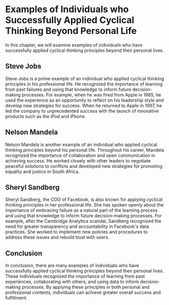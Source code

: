 Examples of Individuals who Successfully Applied Cyclical Thinking Beyond Personal Life
===================================================================================================================================================

In this chapter, we will examine examples of individuals who have successfully applied cyclical thinking principles beyond their personal lives.

Steve Jobs
----------

Steve Jobs is a prime example of an individual who applied cyclical thinking principles in his professional life. He recognized the importance of learning from past failures and using that knowledge to inform future decision-making processes. For example, when he was fired from Apple in 1985, he used the experience as an opportunity to reflect on his leadership style and develop new strategies for success. When he returned to Apple in 1997, he led the company to unprecedented success with the launch of innovative products such as the iPod and iPhone.

Nelson Mandela
--------------

Nelson Mandela is another example of an individual who applied cyclical thinking principles beyond his personal life. Throughout his career, Mandela recognized the importance of collaboration and open communication in achieving success. He worked closely with other leaders to negotiate peaceful solutions to conflicts and developed new strategies for promoting equality and justice in South Africa.

Sheryl Sandberg
---------------

Sheryl Sandberg, the COO of Facebook, is also known for applying cyclical thinking principles in her professional life. She has spoken openly about the importance of embracing failure as a natural part of the learning process and using that knowledge to inform future decision-making processes. For example, after the Cambridge Analytica scandal, Sandberg recognized the need for greater transparency and accountability in Facebook's data practices. She worked to implement new policies and procedures to address these issues and rebuild trust with users.

Conclusion
----------

In conclusion, there are many examples of individuals who have successfully applied cyclical thinking principles beyond their personal lives. These individuals recognized the importance of learning from past experiences, collaborating with others, and using data to inform decision-making processes. By applying these principles in both personal and professional contexts, individuals can achieve greater overall success and fulfillment.
